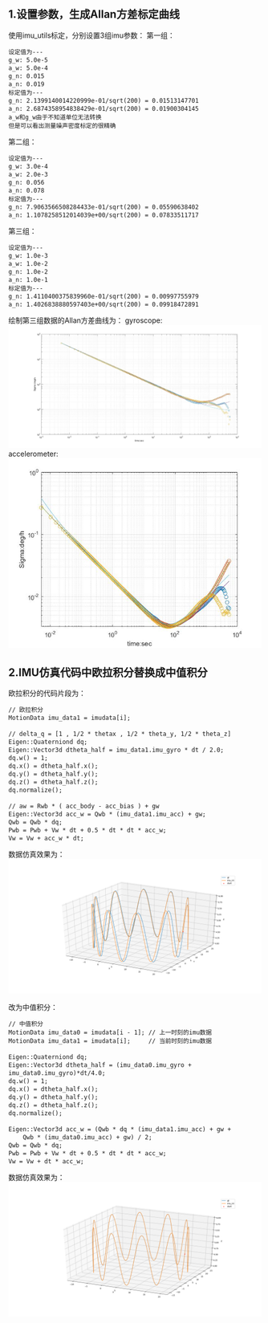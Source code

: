 ## 1.设置参数，生成Allan方差标定曲线
使用imu_utils标定，分别设置3组imu参数：
第一组：

    设定值为---
    g_w: 5.0e-5
    a_w: 5.0e-4
    g_n: 0.015
    a_n: 0.019
    标定值为---
    g_n: 2.1399140014220999e-01/sqrt(200) = 0.01513147701
    a_n: 2.6874358954838429e-01/sqrt(200) = 0.01900304145
    a_w和g_w由于不知道单位无法转换
    但是可以看出测量噪声密度标定的很精确

第二组：

    设定值为---
    g_w: 3.0e-4
    a_w: 2.0e-3
    g_n: 0.056
    a_n: 0.078
    标定值为---
    g_n: 7.9063566508284433e-01/sqrt(200) = 0.05590638402
    a_n: 1.1078258512014039e+00/sqrt(200) = 0.07833511717

第三组：

    设定值为---
    g_w: 1.0e-3
    a_w: 1.0e-2
    g_n: 1.0e-2
    a_n: 1.0e-1
    标定值为---
    g_n: 1.4110400375839960e-01/sqrt(200) = 0.00997755979
    a_n: 1.4026838880597403e+00/sqrt(200) = 0.09918472891

绘制第三组数据的Allan方差曲线为：
gyroscope:
![gyr](./allan_gyr.jpg)
accelerometer:
![acc](./allan_acc.jpg)


## 2.IMU仿真代码中欧拉积分替换成中值积分
欧拉积分的代码片段为：

    // 欧拉积分
    MotionData imu_data1 = imudata[i];

    // delta_q = [1 , 1/2 * thetax , 1/2 * theta_y, 1/2 * theta_z]
    Eigen::Quaterniond dq;
    Eigen::Vector3d dtheta_half = imu_data1.imu_gyro * dt / 2.0;
    dq.w() = 1;
    dq.x() = dtheta_half.x();
    dq.y() = dtheta_half.y();
    dq.z() = dtheta_half.z();
    dq.normalize();

    // aw = Rwb * ( acc_body - acc_bias ) + gw
    Eigen::Vector3d acc_w = Qwb * (imu_data1.imu_acc) + gw; 
    Qwb = Qwb * dq;
    Pwb = Pwb + Vw * dt + 0.5 * dt * dt * acc_w;
    Vw = Vw + acc_w * dt;

数据仿真效果为：
![euler](./euler_integration.png)

改为中值积分：

    // 中值积分 
    MotionData imu_data0 = imudata[i - 1]; // 上一时刻的imu数据
    MotionData imu_data1 = imudata[i];     // 当前时刻的imu数据

    Eigen::Quaterniond dq;
    Eigen::Vector3d dtheta_half = (imu_data0.imu_gyro + imu_data0.imu_gyro)*dt/4.0;
    dq.w() = 1;
    dq.x() = dtheta_half.x();
    dq.y() = dtheta_half.y();
    dq.z() = dtheta_half.z();
    dq.normalize();

    Eigen::Vector3d acc_w = (Qwb * dq * (imu_data1.imu_acc) + gw + 
        Qwb * (imu_data0.imu_acc) + gw) / 2;
    Qwb = Qwb * dq;
    Pwb = Pwb + Vw * dt + 0.5 * dt * dt * acc_w;
    Vw = Vw + dt * acc_w;

数据仿真效果为：
![midpoint](./midpoint_integration.png)